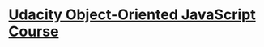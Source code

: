 # <a href='https://www.udacity.com/course/object-oriented-javascript--ud711' target='_blank'>Udacity Object-Oriented JavaScript Course</a>


